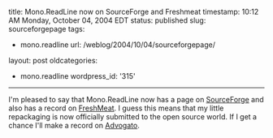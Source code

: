title: Mono.ReadLine now on SourceForge and Freshmeat
timestamp: 10:12 AM Monday, October 04, 2004 EDT
status: published
slug: sourceforgepage
tags:
- mono.readline
url: /weblog/2004/10/04/sourceforgepage/

layout: post
oldcategories:
- mono.readline
wordpress_id: '315'

---

I'm pleased to say that Mono.ReadLine now has a page on
[SourceForge](http://mono-readline.sourceforge.net/)
and also has a record on
[FreshMeat](http://freshmeat.net/projects/monoreadline/).
I guess this means that my little repackaging is now officially
submitted to the open source world.  If I get a chance I'll make
a record on [Advogato](http://www.advogato.org/).


